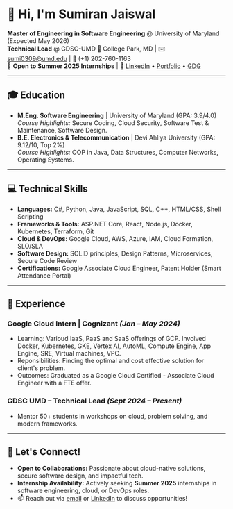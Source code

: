 # 👋 Hi, I'm Sumiran Jaiswal

**Master of Engineering in Software Engineering** @ University of Maryland (Expected May 2026)  
**Technical Lead** @ GDSC-UMD
📍 College Park, MD | ✉️ [sumi0309@umd.edu](mailto:sumi0309@umd.edu) | 📱 (+1) 202-760-1163  
💼 **Open to Summer 2025 Internships** | 🔗 [LinkedIn](https://www.linkedin.com/in/sumiran-jaiswal-b8199a21b/) • [Portfolio](https://sumi0309.github.io/portfolio/) • [GDG](https://gdg.community.dev/gdg-on-campus-university-of-maryland-college-park-united-states/) 

---

## 🎓 Education
- **M.Eng. Software Engineering** | University of Maryland (GPA: 3.9/4.0)  
  *Course Highlights:* Secure Coding, Cloud Security, Software Test & Maintenance, Software Design.  
- **B.E. Electronics & Telecommunication** | Devi Ahliya University (GPA: 9.12/10, Top 2%)  
  *Course Highlights:* OOP in Java, Data Structures, Computer Networks, Operating Systems.

---

## 💻 Technical Skills
- **Languages:** C#, Python, Java, JavaScript, SQL, C++, HTML/CSS, Shell Scripting  
- **Frameworks & Tools:** ASP.NET Core, React, Node.js, Docker, Kubernetes, Terraform, Git  
- **Cloud & DevOps:** Google Cloud, AWS, Azure, IAM, Cloud Formation, SLO/SLA  
- **Software Design:** SOLID principles, Design Patterns, Microservices, Secure Code Review  
- **Certifications:** Google Associate Cloud Engineer, Patent Holder (Smart Attendance Portal)  

---

## 🚀 Experience
### **Google Cloud Intern** | Cognizant *(Jan – May 2024)*
- Learning: Varioud IaaS, PaaS and SaaS offerings of GCP. Involved Docker, Kubernetes, GKE, Vertex AI, AutoML, Compute Engine, App Engine, SRE, Virtual machines, VPC.
- Reponsibilities: Finding the optimal and cost effective solution for client's problem.
- Outcomes: Graduated as a Google Cloud Certified - Associate Cloud Engineer with a FTE offer.

### **GDSC UMD – Technical Lead** *(Sept 2024 – Present)*
- Mentor 50+ students in workshops on cloud, problem solving, and modern frameworks.

---

## 🌟 Let's Connect!
- **Open to Collaborations:** Passionate about cloud-native solutions, secure software design, and impactful tech.  
- **Internship Availability:** Actively seeking **Summer 2025** internships in software engineering, cloud, or DevOps roles.  
- 📫 Reach out via [email](mailto:sumi0309@umd.edu) or [LinkedIn](https://www.linkedin.com/in/sumiran-jaiswal-b8199a21b/) to discuss opportunities!
